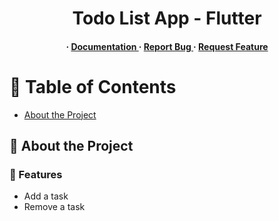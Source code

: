 <div align='center'>

<h1>Todo List App - Flutter</h1>
<h4> <span> · </span> <a href="https://github.com/SheershBhatnagar/Todo-List-App---Flutter /blob/master/README.md"> Documentation </a> <span> · </span> <a href="https://github.com/SheershBhatnagar/Todo-List-App---Flutter /issues"> Report Bug </a> <span> · </span> <a href="https://github.com/SheershBhatnagar/Todo-List-App---Flutter /issues"> Request Feature </a> </h4>


</div>

# :notebook_with_decorative_cover: Table of Contents

- [About the Project](#star2-about-the-project)


## :star2: About the Project

### :dart: Features
- Add a task
- Remove a task
